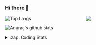### Hi there 👋

<!--
**tao8687/tao8687** is a ✨ _special_ ✨ repository because its `README.md` (this file) appears on your GitHub profile.

Here are some ideas to get you started:

- 🔭 I’m currently working on ...
- 🌱 I’m currently learning ...
- 👯 I’m looking to collaborate on ...
- 🤔 I’m looking for help with ...
- 💬 Ask me about ...
- 📫 How to reach me: ...
- 😄 Pronouns: ...
- ⚡ Fun fact: ...
-->

<img align='right' src="https://media.giphy.com/media/M9gbBd9nbDrOTu1Mqx/giphy.gif" width="240">

  
![Top Langs](https://github-readme-stats.vercel.app/api/top-langs/?username=tao8687&layout=compact&title_color=23238E&text_color=A67D3D)

![Anurag's github stats](https://github-readme-stats.vercel.app/api?username=tao8687&show_icons=true&&text_color=A67D3D&title_color=23238E&show_icons=false&count_private=true&hide=stars)

<details>
  <summary>:zap: Coding Stats</summary>
  <br>
    
<!--START_SECTION:waka-->
![Code Time](http://img.shields.io/badge/Code%20Time-1%2C366%20hrs%2040%20mins-blue)

![Profile Views](http://img.shields.io/badge/Profile%20Views-5-blue)

**🐱 My GitHub Data** 

> 📦 1.5 MB Used in GitHub's Storage 
 > 
> 🏆 251 Contributions in the Year 2023
 > 
> 🚫 Not Opted to Hire
 > 
> 📜 50 Public Repositories 
 > 
> 🔑 22 Private Repositories 
 > 
**I'm an Early 🐤** 

```text
🌞 Morning                1121 commits        █████████████████████░░░░   84.60 % 
🌆 Daytime                84 commits          ██░░░░░░░░░░░░░░░░░░░░░░░   06.34 % 
🌃 Evening                116 commits         ██░░░░░░░░░░░░░░░░░░░░░░░   08.75 % 
🌙 Night                  4 commits           ░░░░░░░░░░░░░░░░░░░░░░░░░   00.30 % 
```
📅 **I'm Most Productive on Wednesday** 

```text
Monday                   191 commits         ████░░░░░░░░░░░░░░░░░░░░░   14.42 % 
Tuesday                  178 commits         ███░░░░░░░░░░░░░░░░░░░░░░   13.43 % 
Wednesday                243 commits         █████░░░░░░░░░░░░░░░░░░░░   18.34 % 
Thursday                 169 commits         ███░░░░░░░░░░░░░░░░░░░░░░   12.75 % 
Friday                   186 commits         ████░░░░░░░░░░░░░░░░░░░░░   14.04 % 
Saturday                 182 commits         ███░░░░░░░░░░░░░░░░░░░░░░   13.74 % 
Sunday                   176 commits         ███░░░░░░░░░░░░░░░░░░░░░░   13.28 % 
```


📊 **This Week I Spent My Time On** 

```text
🕑︎ Time Zone: Asia/Shanghai

💬 Programming Languages: 
Python                   18 mins             ██████████░░░░░░░░░░░░░░░   40.49 % 
C++                      15 mins             ████████░░░░░░░░░░░░░░░░░   33.65 % 
C                        9 mins              █████░░░░░░░░░░░░░░░░░░░░   20.78 % 
Markdown                 1 min               █░░░░░░░░░░░░░░░░░░░░░░░░   03.68 % 
Text                     0 secs              ░░░░░░░░░░░░░░░░░░░░░░░░░   01.32 % 

🔥 Editors: 
VS Code                  44 mins             █████████████████████████   100.00 % 

🐱‍💻 Projects: 
vc0768                   16 mins             █████████░░░░░░░░░░░░░░░░   35.93 % 
caffe                    14 mins             ████████░░░░░░░░░░░░░░░░░   31.29 % 
VisualGLM-6B             11 mins             ██████░░░░░░░░░░░░░░░░░░░   25.39 % 
pto2caffe                2 mins              █░░░░░░░░░░░░░░░░░░░░░░░░   05.54 % 
RoadMarkingExtraction    0 secs              ░░░░░░░░░░░░░░░░░░░░░░░░░   01.23 % 

💻 Operating System: 
Linux                    44 mins             █████████████████████████   100.00 % 
```

**I Mostly Code in Python** 

```text
Python                   9 repos             ████████░░░░░░░░░░░░░░░░░   31.03 % 
C++                      7 repos             ██████░░░░░░░░░░░░░░░░░░░   24.14 % 
JavaScript               2 repos             ██░░░░░░░░░░░░░░░░░░░░░░░   06.90 % 
Batchfile                1 repo              █░░░░░░░░░░░░░░░░░░░░░░░░   03.45 % 
HTML                     1 repo              █░░░░░░░░░░░░░░░░░░░░░░░░   03.45 % 
```



**Timeline**

![Lines of Code chart](https://raw.githubusercontent.com/tao8687/tao8687/master/assets/bar_graph.png)


 Last Updated on 07/09/2023 01:09:28 UTC
<!--END_SECTION:waka-->
</details>

